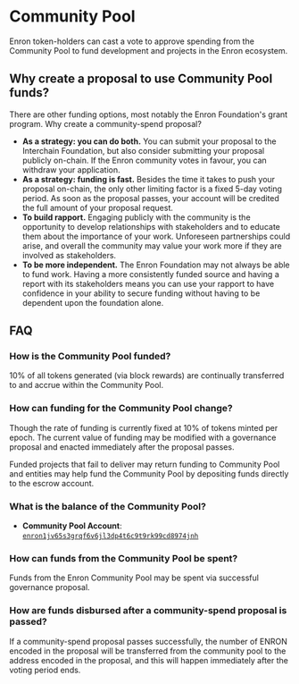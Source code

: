 <!--
order: 5
-->

# Community Pool

Enron token-holders can cast a vote to approve spending from the Community Pool to fund development and projects in the
Enron ecosystem.

## Why create a proposal to use Community Pool funds?

There are other funding options, most notably the Enron Foundation's grant program. Why create a community-spend proposal?

- **As a strategy: you can do both.** You can submit your proposal to the Interchain Foundation, but also consider submitting your proposal publicly on-chain. If the Enron community votes in favour, you can withdraw your application.
- **As a strategy: funding is fast.** Besides the time it takes to push your proposal on-chain, the only other limiting factor is a fixed 5-day voting period. As soon as the proposal passes, your account will be credited the full amount of your proposal request.
- **To build rapport.** Engaging publicly with the community is the opportunity to develop relationships with stakeholders and to educate them about the importance of your work. Unforeseen partnerships could arise, and overall the community may value your work more if they are involved as stakeholders.
- **To be more independent.** The Enron Foundation may not always be able to fund work. Having a more consistently funded source and having a report with its stakeholders means you can use your rapport to have confidence in your ability to secure funding without having to be dependent upon the foundation alone.

## FAQ

### How is the Community Pool funded?

10% of all tokens generated (via block rewards) are continually transferred to and accrue within the Community Pool.

### How can funding for the Community Pool change?

Though the rate of funding is currently fixed at 10% of tokens minted per epoch. The current value of funding may be modified with a governance proposal and enacted immediately after the proposal passes.

Funded projects that fail to deliver may return funding to Community Pool and entities may help fund the Community Pool by depositing funds directly to the escrow account.

### What is the balance of the Community Pool?

- **Community Pool Account**: [`enron1jv65s3grqf6v6jl3dp4t6c9t9rk99cd8974jnh`](https://www.mintscan.io/enron/account/enron1jv65s3grqf6v6jl3dp4t6c9t9rk99cd8974jnh)

### How can funds from the Community Pool be spent?

Funds from the Enron Community Pool may be spent via successful governance proposal.

### How are funds disbursed after a community-spend proposal is passed?

If a community-spend proposal passes successfully, the number of ENRON encoded in the proposal will be transferred from the community pool to the address encoded in the proposal, and this will happen immediately after the voting period ends.
